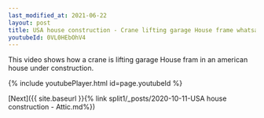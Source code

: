 ```yaml
---
last_modified_at: 2021-06-22
layout: post
title: USA house construction - Crane lifting garage House frame whatsapp status
youtubeId: 0VL0HEbOhV4
---
```



This video shows how a crane is lifting garage House fram in an american house under construction.

{% include youtubePlayer.html id=page.youtubeId %}

[Next]({{ site.baseurl }}{% link split1/_posts/2020-10-11-USA house construction - Attic.md%})
